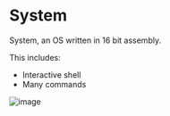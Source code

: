 # System
System, an OS written in 16 bit assembly.


This includes:
- Interactive shell
- Many commands


![image](https://github.com/ZoneCommunity/System/assets/65190117/599f0843-239b-45e6-841d-0acdf0f9e815)

